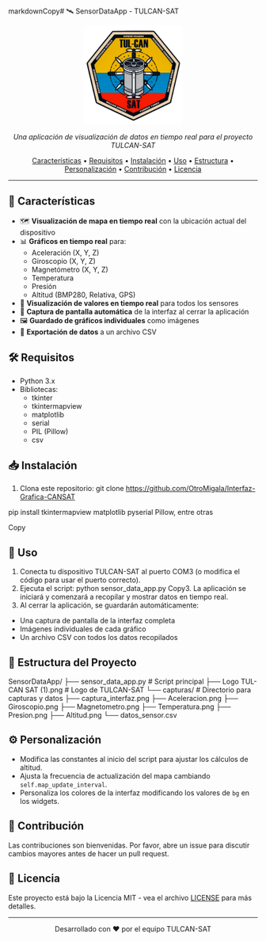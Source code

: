 markdownCopy# 🛰️ SensorDataApp - TULCAN-SAT

<p align="center">
  <img src="Logo TUL-CAN SAT.png" alt="TULCAN-SAT Logo" width="200"/>
</p>

<p align="center">
  <em>Una aplicación de visualización de datos en tiempo real para el proyecto TULCAN-SAT</em>
</p>

<p align="center">
  <a href="#características">Características</a> •
  <a href="#requisitos">Requisitos</a> •
  <a href="#instalación">Instalación</a> •
  <a href="#uso">Uso</a> •
  <a href="#estructura-del-proyecto">Estructura</a> •
  <a href="#personalización">Personalización</a> •
  <a href="#contribución">Contribución</a> •
  <a href="#licencia">Licencia</a>
</p>

---

## 🌟 Características

- 🗺️ **Visualización de mapa en tiempo real** con la ubicación actual del dispositivo
- 📊 **Gráficos en tiempo real** para:
  - Aceleración (X, Y, Z)
  - Giroscopio (X, Y, Z)
  - Magnetómetro (X, Y, Z)
  - Temperatura
  - Presión
  - Altitud (BMP280, Relativa, GPS)
- 🔢 **Visualización de valores en tiempo real** para todos los sensores
- 📸 **Captura de pantalla automática** de la interfaz al cerrar la aplicación
- 🖼️ **Guardado de gráficos individuales** como imágenes
- 📁 **Exportación de datos** a un archivo CSV

## 🛠️ Requisitos

- Python 3.x
- Bibliotecas:
  - tkinter
  - tkintermapview
  - matplotlib
  - serial
  - PIL (Pillow)
  - csv

## 📥 Instalación

1. Clona este repositorio:
git clone https://github.com/OtroMigala/Interfaz-Grafica-CANSAT

pip install tkintermapview matplotlib pyserial Pillow, entre otras

Copy
## 🚀 Uso

1. Conecta tu dispositivo TULCAN-SAT al puerto COM3 (o modifica el código para usar el puerto correcto).
2. Ejecuta el script:
python sensor_data_app.py
Copy3. La aplicación se iniciará y comenzará a recopilar y mostrar datos en tiempo real.
4. Al cerrar la aplicación, se guardarán automáticamente:
- Una captura de pantalla de la interfaz completa
- Imágenes individuales de cada gráfico
- Un archivo CSV con todos los datos recopilados

## 📂 Estructura del Proyecto

SensorDataApp/
├── sensor_data_app.py         # Script principal
├── Logo TUL-CAN SAT (1).png   # Logo de TULCAN-SAT
└── capturas/                  # Directorio para capturas y datos
    ├── captura_interfaz.png
    ├── Aceleracion.png
    ├── Giroscopio.png
    ├── Magnetometro.png
    ├── Temperatura.png
    ├── Presion.png
    ├── Altitud.png
    └── datos_sensor.csv

## ⚙️ Personalización

- Modifica las constantes al inicio del script para ajustar los cálculos de altitud.
- Ajusta la frecuencia de actualización del mapa cambiando `self.map_update_interval`.
- Personaliza los colores de la interfaz modificando los valores de `bg` en los widgets.

## 🤝 Contribución

Las contribuciones son bienvenidas. Por favor, abre un issue para discutir cambios mayores antes de hacer un pull request.

## 📄 Licencia

Este proyecto está bajo la Licencia MIT - vea el archivo [LICENSE](LICENSE) para más detalles.

---

<p align="center">
  Desarrollado con ❤️ por el equipo TULCAN-SAT
</p>

